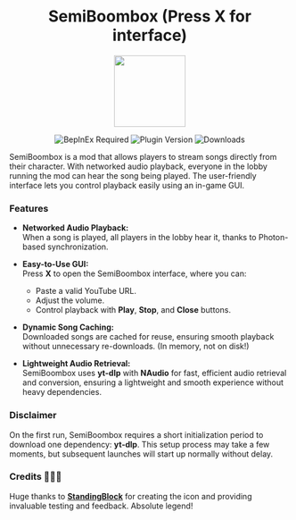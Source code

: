 <h1 align="center">SemiBoombox (Press X for interface)</h1>

<p align="center">
  <img src="https://github.com/survivalq/SemiBoombox/blob/main/Assets/icon.png" width="128" height="128">
</p>

<p align="center">
  <img src="https://img.shields.io/badge/BepInEx-Required-blue" alt="BepInEx Required">
  <img src="https://img.shields.io/badge/Plugin-Version_1.1.0-brightgreen" alt="Plugin Version">
  <img src="https://img.shields.io/thunderstore/dt/Flopper/SemiBoombox" alt="Downloads">
</p>

SemiBoombox is a mod that allows players to stream songs directly from their character. With networked audio playback, everyone in the lobby running the mod can hear the song being played. The user-friendly interface lets you control playback easily using an in-game GUI.

### Features
- **Networked Audio Playback:**  
  When a song is played, all players in the lobby hear it, thanks to Photon-based synchronization.
  
- **Easy-to-Use GUI:**  
  Press **X** to open the SemiBoombox interface, where you can:
  - Paste a valid YouTube URL.
  - Adjust the volume.
  - Control playback with **Play**, **Stop**, and **Close** buttons.
  
- **Dynamic Song Caching:**  
  Downloaded songs are cached for reuse, ensuring smooth playback without unnecessary re-downloads. (In memory, not on disk!)

- **Lightweight Audio Retrieval:**  
  SemiBoombox uses **yt-dlp** with **NAudio** for fast, efficient audio retrieval and conversion, ensuring a lightweight and smooth experience without heavy dependencies.

### Disclaimer
On the first run, SemiBoombox requires a short initialization period to download one dependency: **yt-dlp**. This setup process may take a few moments, but subsequent launches will start up normally without delay.

### Credits 🐐🐐🐐
Huge thanks to **[StandingBlock](https://github.com/StandingBlock)** for creating the icon and providing invaluable testing and feedback. Absolute legend!